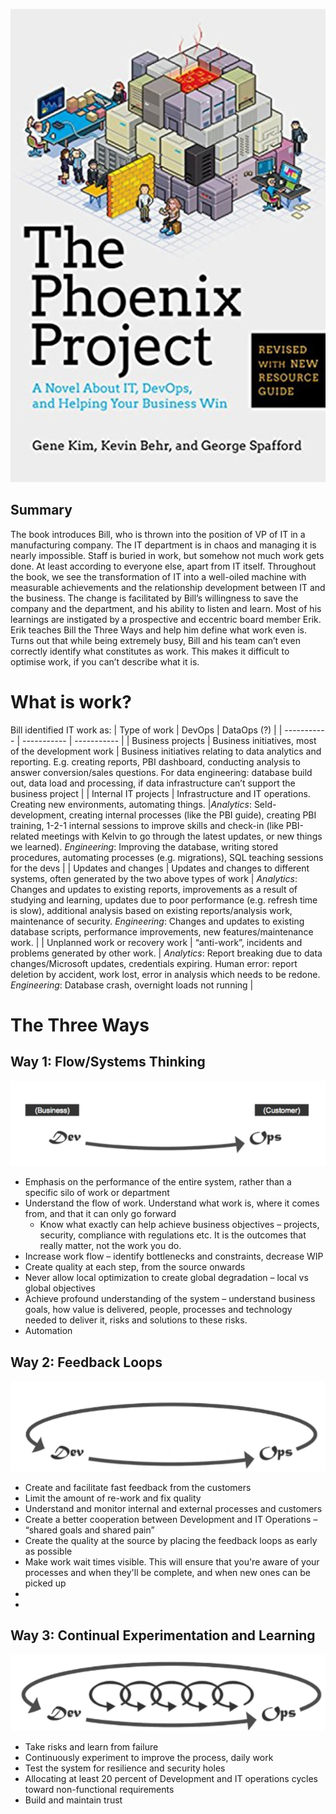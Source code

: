 ![alt text](https://github.com/gz97/books-read/blob/main/Images/image.png)

## Summary
The book introduces Bill, who is thrown into the position of VP of IT in a manufacturing company. The IT department is in chaos and managing it is nearly impossible. Staff is buried in work, but somehow not much work gets done. At least according to everyone else, apart from IT itself. 
Throughout the book, we see the transformation of IT into a well-oiled machine with measurable achievements and the relationship development between IT and the business. The change is facilitated by Bill’s willingness to save the company and the department, and his ability to listen and learn. Most of his learnings are instigated by a prospective and eccentric board member Erik.
Erik teaches Bill the Three Ways and help him define what work even is. Turns out that while being extremely busy, Bill and his team can’t even correctly identify what constitutes as work. This makes it difficult to optimise work, if you can’t describe what it is.

# What is work?
Bill identified IT work as:
| Type of work | DevOps | DataOps (?) |
| ----------- | ----------- | ----------- | 
| Business projects      | Business initiatives, most of the development work       | Business initiatives relating to data analytics and reporting. E.g. creating reports, PBI dashboard, conducting analysis to answer conversion/sales questions. For data engineering: database build out, data load and processing, if data infrastructure can’t support the business project |
| Internal IT projects   | Infrastructure and IT operations. Creating new environments, automating things.        |*Analytics*: Seld-development, creating internal processes (like the PBI guide), creating PBI training, 1-2-1 internal sessions to improve skills and check-in (like PBI-related meetings with Kelvin to go through the latest updates, or new things we learned). *Engineering*: Improving the database, writing stored procedures, automating processes (e.g.  migrations), SQL teaching sessions for the devs | 
| Updates and changes | Updates and changes to different systems, often generated by the two above types of work | *Analytics*: Changes and updates to existing reports, improvements as a result of studying and learning, updates due to poor performance (e.g. refresh time is slow), additional analysis based on existing reports/analysis work, maintenance of security. *Engineering*: Changes and updates to existing database scripts, performance improvements, new features/maintenance work. |
| Unplanned work or recovery work | “anti-work”, incidents and problems generated by other work. | *Analytics*: Report breaking due to data changes/Microsoft updates, credentials expiring. Human error: report deletion by accident, work lost, error in analysis which needs to be redone. *Engineering*: Database crash, overnight loads not running | 

# The Three Ways
## Way 1: Flow/Systems Thinking 

![alt text](image-1.png)

-	Emphasis on the performance of the entire system, rather than a specific silo of work or department
-	Understand the flow of work. Understand what work is, where it comes from, and that it can only go forward
    - Know what exactly can help achieve business objectives – projects, security, compliance with regulations etc. It is the outcomes that really matter, not the work you do.
-	Increase work flow – identify bottlenecks and constraints, decrease WIP
-	Create quality at each step, from the source onwards
-	Never allow local optimization to create global degradation – local vs global objectives
-	Achieve profound understanding of the system – understand business goals, how value is delivered, people, processes and technology needed to deliver it, risks and solutions to these risks.
-	Automation

## Way 2: Feedback Loops
![alt text](image-2.png)

- Create and facilitate fast feedback from the customers
- Limit the amount of re-work and fix quality
- Understand and monitor internal and external processes and customers
- Create a better cooperation between Development and IT Operations – “shared goals and shared pain”
- Create the quality at the source by placing the feedback loops as early as possible
- Make work wait times visible. This will ensure that you're aware of your processes and when they'll be complete, and when new ones can be picked up
- 
- 

## Way 3: Continual Experimentation and Learning
![alt text](image-3.png)

- Take risks and learn from failure
- Continuously experiment to improve the process, daily work
- Test the system for resilience and security holes
- Allocating at least 20 percent of Development and IT operations cycles toward non-functional requirements
- Build and maintain trust

